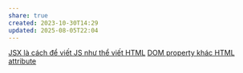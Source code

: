 ```yaml
---
share: true
created: 2023-10-30T14:29
updated: 2025-08-05T22:04
---
```

[JSX là cách để viết JS như thể viết HTML](JSX%20l%C3%A0%20c%C3%A1ch%20%C4%91%E1%BB%83%20vi%E1%BA%BFt%20JS%20nh%C6%B0%20th%E1%BB%83%20vi%E1%BA%BFt%20HTML.md)
[DOM property khác HTML attribute](../../../Tr%C3%ACnh%20duy%E1%BB%87t/DOM/DOM%20property%20kh%C3%A1c%20HTML%20attribute.md)
